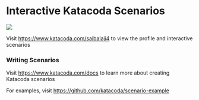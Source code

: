 # Interactive Katacoda Scenarios

[![](http://shields.katacoda.com/katacoda/saibalaji4/count.svg)](https://www.katacoda.com/saibalaji4 "Get your profile on Katacoda.com")

Visit https://www.katacoda.com/saibalaji4 to view the profile and interactive scenarios

### Writing Scenarios
Visit https://www.katacoda.com/docs to learn more about creating Katacoda scenarios

For examples, visit https://github.com/katacoda/scenario-example
